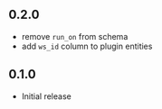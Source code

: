 ## 0.2.0

- remove `run_on` from schema
- add `ws_id` column to plugin entities

## 0.1.0

- Initial release

